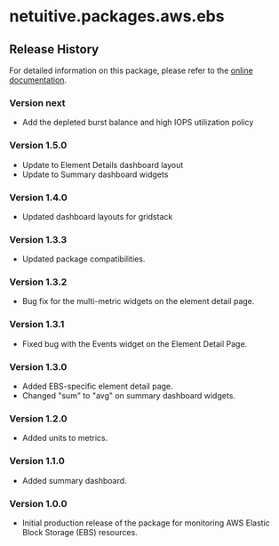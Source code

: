 # netuitive.packages.aws.ebs

## Release History

For detailed information on this package, please refer to the [online documentation](https://help.netuitive.com/Content/Integrations/aws.htm).

### Version next

* Add the depleted burst balance and high IOPS utilization policy

### Version 1.5.0

* Update to Element Details dashboard layout
* Update to Summary dashboard widgets

### Version 1.4.0

* Updated dashboard layouts for gridstack

### Version 1.3.3

* Updated package compatibilities.

### Version 1.3.2

* Bug fix for the multi-metric widgets on the element detail page.

### Version 1.3.1

* Fixed bug with the Events widget on the Element Detail Page.

### Version 1.3.0

* Added EBS-specific element detail page.
* Changed "sum" to "avg" on summary dashboard widgets.

### Version 1.2.0

* Added units to metrics.

### Version 1.1.0

* Added summary dashboard.

### Version 1.0.0

* Initial production release of the package for monitoring AWS Elastic Block Storage (EBS) resources.
